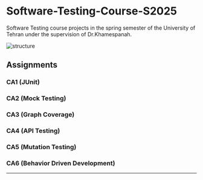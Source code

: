 # Software-Testing-Course-S2025
Software Testing course projects in the spring semester of the University of Tehran under the supervision of Dr.Khamespanah. 

![structure](https://github.com/MobinaMhr/Software-Testing-Course-S2025/blob/main/assets/app-struct.png)

## Assignments

### CA1 (JUnit)

### CA2 (Mock Testing)

### CA3 (Graph Coverage)

### CA4 (API Testing)

### CA5 (Mutation Testing)

### CA6 (Behavior Driven Development)

---
